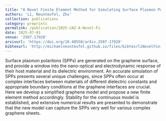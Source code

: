 ```yaml
---
title: "A Novel Finite Element Method for Simulating Surface Plasmon Polaritons on Complex Graphene Sheets"
authors: 'Li, Neunteufel, Zhu'
collection: publications
category: preprints
permalink: /publication/2025-LNZ-A-Novel-Fi
date: 2025-07-01
venue: '2507.17928'
arxivurl: 'https://doi.org/10.48550/arXiv.2507.17928'
bibtexurl: 'http://michaelneunteufel.github.io/files/bibtex/liNovelFiniteElement2025.bib'
---
```

Surface plasmon polaritons (SPPs) are generated on the graphene surface, and provide a window into the nano-optical and electrodynamic response of their host material and its dielectric environment. An accurate simulation of SPPs presents several unique challenges, since SPPs often occur at complex interfaces between materials of different dielectric constants and appropriate boundary conditions at the graphene interfaces are crucial. Here we develop a simplified graphene model and propose a new finite element method accordingly. Stability for the continuous model is established, and extensive numerical results are presented to demonstrate that the new model can capture the SPPs very well for various complex graphene sheets.